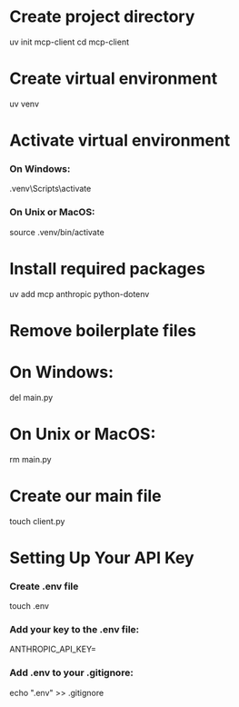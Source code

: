 # Create project directory
uv init mcp-client
cd mcp-client

# Create virtual environment
uv venv

# Activate virtual environment
### On Windows:
.venv\Scripts\activate
### On Unix or MacOS:
source .venv/bin/activate

# Install required packages
uv add mcp anthropic python-dotenv

# Remove boilerplate files
# On Windows:
del main.py
# On Unix or MacOS:
rm main.py

# Create our main file
touch client.py

# Setting Up Your API Key

### Create .env file
touch .env

### Add your key to the .env file:
ANTHROPIC_API_KEY=<your key here>

### Add .env to your .gitignore:
echo ".env" >> .gitignore
